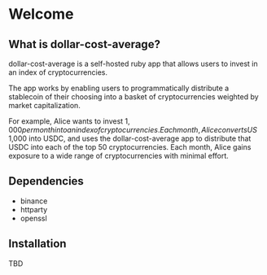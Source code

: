 # Welcome

## What is dollar-cost-average?
dollar-cost-average is a self-hosted ruby app that allows users to invest in an index of cryptocurrencies.

The app works by enabling users to programmatically distribute a stablecoin of their choosing into a basket of cryptocurrencies weighted by market capitalization.

For example, Alice wants to invest $1,000 per month into an index of cryptocurrencies. Each month, Alice converts US$ 1,000 into USDC, and uses the dollar-cost-average app to distribute that USDC into each of the top 50 cryptocurrencies. Each month, Alice gains exposure to a wide range of cryptocurrencies with minimal effort.

## Dependencies
- binance
- httparty
- openssl

## Installation
TBD